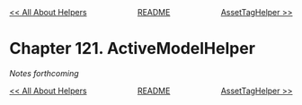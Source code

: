 <div>
<div style='float: left'><a href='ch120-all-about-helpers.md'>&lt;&lt; All About Helpers</a></div>
<div style='float: right'><a href='ch122-assettaghelper.md'>AssetTagHelper &gt;&gt;</a></div>
<div style='float: inline-auto;text-align:center'><a href='README.md'>README</a></div>
<div style="clear: both"></div>
</div>

# Chapter 121. ActiveModelHelper

*Notes forthcoming*

<div>
<div style='float: left'><a href='ch120-all-about-helpers.md'>&lt;&lt; All About Helpers</a></div>
<div style='float: right'><a href='ch122-assettaghelper.md'>AssetTagHelper &gt;&gt;</a></div>
<div style='float: inline-auto;text-align:center'><a href='README.md'>README</a></div>
<div style="clear: both"></div>
</div>